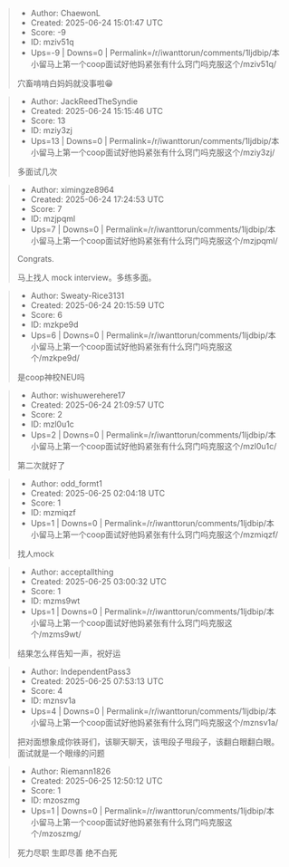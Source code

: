 > - Author: ChaewonL
> - Created: 2025-06-24 15:01:47 UTC
> - Score: -9
> - ID: mziv51q
> - Ups=-9 | Downs=0 | Permalink=/r/iwanttorun/comments/1ljdbip/本小留马上第一个coop面试好他妈紧张有什么窍门吗克服这个/mziv51q/
>
> 穴畜啃啃白妈妈就没事啦😁

> - Author: JackReedTheSyndie
> - Created: 2025-06-24 15:15:46 UTC
> - Score: 13
> - ID: mziy3zj
> - Ups=13 | Downs=0 | Permalink=/r/iwanttorun/comments/1ljdbip/本小留马上第一个coop面试好他妈紧张有什么窍门吗克服这个/mziy3zj/
>
> 多面试几次

> - Author: ximingze8964
> - Created: 2025-06-24 17:24:53 UTC
> - Score: 7
> - ID: mzjpqml
> - Ups=7 | Downs=0 | Permalink=/r/iwanttorun/comments/1ljdbip/本小留马上第一个coop面试好他妈紧张有什么窍门吗克服这个/mzjpqml/
>
> Congrats.
> 
> 马上找人 mock interview。多练多面。

> - Author: Sweaty-Rice3131
> - Created: 2025-06-24 20:15:59 UTC
> - Score: 6
> - ID: mzkpe9d
> - Ups=6 | Downs=0 | Permalink=/r/iwanttorun/comments/1ljdbip/本小留马上第一个coop面试好他妈紧张有什么窍门吗克服这个/mzkpe9d/
>
> 是coop神校NEU吗

> - Author: wishuwerehere17
> - Created: 2025-06-24 21:09:57 UTC
> - Score: 2
> - ID: mzl0u1c
> - Ups=2 | Downs=0 | Permalink=/r/iwanttorun/comments/1ljdbip/本小留马上第一个coop面试好他妈紧张有什么窍门吗克服这个/mzl0u1c/
>
> 第二次就好了

> - Author: odd_formt1
> - Created: 2025-06-25 02:04:18 UTC
> - Score: 1
> - ID: mzmiqzf
> - Ups=1 | Downs=0 | Permalink=/r/iwanttorun/comments/1ljdbip/本小留马上第一个coop面试好他妈紧张有什么窍门吗克服这个/mzmiqzf/
>
> 找人mock

> - Author: acceptallthing
> - Created: 2025-06-25 03:00:32 UTC
> - Score: 1
> - ID: mzms9wt
> - Ups=1 | Downs=0 | Permalink=/r/iwanttorun/comments/1ljdbip/本小留马上第一个coop面试好他妈紧张有什么窍门吗克服这个/mzms9wt/
>
> 结果怎么样告知一声，祝好运

> - Author: IndependentPass3
> - Created: 2025-06-25 07:53:13 UTC
> - Score: 4
> - ID: mznsv1a
> - Ups=4 | Downs=0 | Permalink=/r/iwanttorun/comments/1ljdbip/本小留马上第一个coop面试好他妈紧张有什么窍门吗克服这个/mznsv1a/
>
> 把对面想象成你铁哥们，该聊天聊天，该甩段子甩段子，该翻白眼翻白眼。面试就是一个眼缘的问题

> - Author: Riemann1826
> - Created: 2025-06-25 12:50:12 UTC
> - Score: 1
> - ID: mzoszmg
> - Ups=1 | Downs=0 | Permalink=/r/iwanttorun/comments/1ljdbip/本小留马上第一个coop面试好他妈紧张有什么窍门吗克服这个/mzoszmg/
>
> 死力尽职 生即尽善 绝不白死
